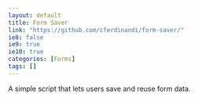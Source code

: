 ```yaml
---
layout: default
title: Form Saver
link: "https://github.com/cferdinandi/form-saver/"
ie8: false
ie9: true
ie10: true
categories: [Forms]
tags: []
---
```

A simple script that lets users save and reuse form data.
